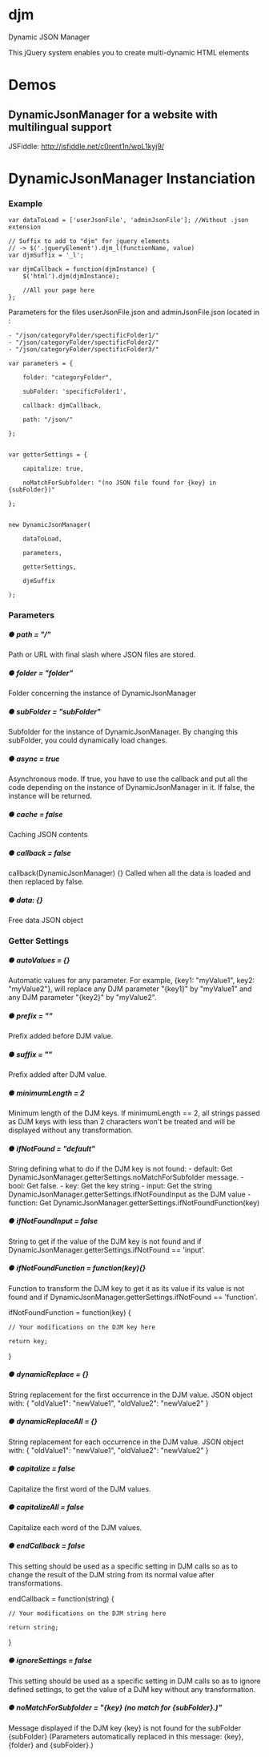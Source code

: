 # djm
Dynamic JSON Manager

This jQuery system enables you to create multi-dynamic HTML elements

# Demos
## DynamicJsonManager for a website with multilingual support
JSFiddle: http://jsfiddle.net/c0rent1n/wpL1kyj9/


# DynamicJsonManager Instanciation
### Example
	var dataToLoad = ['userJsonFile', 'adminJsonFile']; //Without .json extension
	
	// Suffix to add to "djm" for jquery elements
	// -> $('.jqueryElement').djm_l(functionName, value)
	var djmSuffix = '_l'; 
	
	var djmCallback = function(djmInstance) {
		$('html').djm(djmInstance);
		
		//All your page here
	};


Parameters for the files userJsonFile.json and adminJsonFile.json located in :

    - "/json/categoryFolder/spectificFolder1/"
    - "/json/categoryFolder/spectificFolder2/"
    - "/json/categoryFolder/spectificFolder3/"

	var parameters = {
	
		folder: "categoryFolder",
		
		subFolder: 'specificFolder1',
		
		callback: djmCallback,
		
		path: "/json/"
		
	};
	
	
	var getterSettings = {
	
		capitalize: true,
		
		noMatchForSubfolder: "(no JSON file found for {key} in {subFolder})"
		
	};


	new DynamicJsonManager(
	
		dataToLoad,
		
		parameters,
		
		getterSettings,
		
		djmSuffix
		
	);


### Parameters
##### ● path = "/"
Path or URL with final slash where JSON files are stored.

##### ● folder = "folder"
Folder concerning the instance of DynamicJsonManager

##### ● subFolder = "subFolder"
Subfolder for the instance of DynamicJsonManager. By changing this subFolder, you could dynamically load changes.

##### ● async = true
Asynchronous mode. 
If true, you have to use the callback and put all the code depending on the instance of DynamicJsonManager in it.
If false, the instance will be returned.

##### ● cache = false
Caching JSON contents

##### ● callback = false
callback(DynamicJsonManager) {}
Called when all the data is loaded and then replaced by false.

##### ● data: {}
Free data JSON object


### Getter Settings
##### ● autoValues = {}
Automatic values for any parameter. For example, {key1: "myValue1", key2: "myValue2"}, will replace any DJM parameter "{key1}" by "myValue1" and any DJM parameter "{key2}" by "myValue2".
##### ● prefix = "" 
Prefix added before DJM value.
##### ● suffix = ""
Prefix added after DJM value.
##### ● minimumLength = 2
Minimum length of the DJM keys. If minimumLength == 2, all strings passed as DJM keys with less than 2 characters won't be treated and will be displayed without any transformation.
##### ● ifNotFound = "default"
String defining what to do if the DJM key is not found:
	- default: Get DynamicJsonManager.getterSettings.noMatchForSubfolder message.
	- bool: Get false.
	- key: Get the key string
	- input: Get the string DynamicJsonManager.getterSettings.ifNotFoundInput as the DJM value
	- function: Get DynamicJsonManager.getterSettings.ifNotFoundFunction(key)
##### ● ifNotFoundInput = false
String to get if the value of the DJM key is not found and if DynamicJsonManager.getterSettings.ifNotFound == 'input'.
##### ● ifNotFoundFunction = function(key){}
Function to transform the DJM key to get it as its value if its value is not found and if DynamicJsonManager.getterSettings.ifNotFound == 'function'.

ifNotFoundFunction = function(key) {

	// Your modifications on the DJM key here
	
	return key;
}
##### ● dynamicReplace = {}
String replacement for the first occurrence in the DJM value. JSON object with: {
	"oldValue1": "newValue1",
	"oldValue2": "newValue2"
}
##### ● dynamicReplaceAll = {}
String replacement for each occurrence in the DJM value. JSON object with: {
	"oldValue1": "newValue1",
	"oldValue2": "newValue2"
}
##### ● capitalize = false
Capitalize the first word of the DJM values.
##### ● capitalizeAll = false
Capitalize each word of the DJM values.
##### ● endCallback = false
This setting should be used as a specific setting in DJM calls so as to change the result of the DJM string from its normal value after transformations. 

endCallback = function(string) {

	// Your modifications on the DJM string here
	
	return string;
}
##### ● ignoreSettings = false
This setting should be used as a specific setting in DJM calls so as to ignore defined settings, to get the value of a DJM key without any transformation.
##### ● noMatchForSubfolder = "{key} (no match for {subFolder}.)"
Message displayed if the DJM key {key} is not found for the subFolder {subFolder} (Parameters automatically replaced in this message: {key}, {folder} and {subFolder}.)
